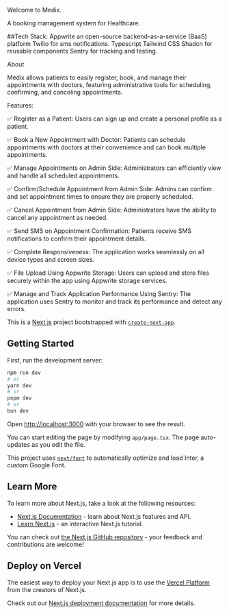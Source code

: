Welcome to Medix. 

A booking management system for Healthcare.


##Tech Stack:
    Appwrite an open-source backend-as-a-service (BaaS) platform
    Twilio for sms notifications.
    Typescript
    Tailwind CSS
    Shadcn for reusable components
    Sentry for tracking and testing. 

About  

Medix allows patients to easily register, book, and manage their appointments with doctors, featuring administrative tools for scheduling, confirming, and canceling appointments.

Features:

✅ Register as a Patient: Users can sign up and create a personal profile as a patient.

✅ Book a New Appointment with Doctor: Patients can schedule appointments with doctors at their convenience and can book multiple appointments.

✅ Manage Appointments on Admin Side: Administrators can efficiently view and handle all scheduled appointments.

✅ Confirm/Schedule Appointment from Admin Side: Admins can confirm and set appointment times to ensure they are properly scheduled.

✅ Cancel Appointment from Admin Side: Administrators have the ability to cancel any appointment as needed.

✅ Send SMS on Appointment Confirmation: Patients receive SMS notifications to confirm their appointment details.

✅ Complete Responsiveness: The application works seamlessly on all device types and screen sizes.

✅ File Upload Using Appwrite Storage: Users can upload and store files securely within the app using Appwrite storage services.

✅ Manage and Track Application Performance Using Sentry: The application uses Sentry to monitor and track its performance and detect any errors.



This is a [Next.js](https://nextjs.org/) project bootstrapped with [`create-next-app`](https://github.com/vercel/next.js/tree/canary/packages/create-next-app).

## Getting Started

First, run the development server:

```bash
npm run dev
# or
yarn dev
# or
pnpm dev
# or
bun dev
```

Open [http://localhost:3000](http://localhost:3000) with your browser to see the result.

You can start editing the page by modifying `app/page.tsx`. The page auto-updates as you edit the file.

This project uses [`next/font`](https://nextjs.org/docs/basic-features/font-optimization) to automatically optimize and load Inter, a custom Google Font.

## Learn More

To learn more about Next.js, take a look at the following resources:

- [Next.js Documentation](https://nextjs.org/docs) - learn about Next.js features and API.
- [Learn Next.js](https://nextjs.org/learn) - an interactive Next.js tutorial.

You can check out [the Next.js GitHub repository](https://github.com/vercel/next.js/) - your feedback and contributions are welcome!

## Deploy on Vercel

The easiest way to deploy your Next.js app is to use the [Vercel Platform](https://vercel.com/new?utm_medium=default-template&filter=next.js&utm_source=create-next-app&utm_campaign=create-next-app-readme) from the creators of Next.js.

Check out our [Next.js deployment documentation](https://nextjs.org/docs/deployment) for more details.
